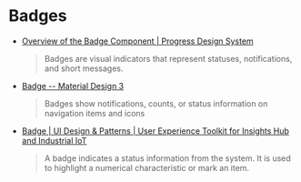 # Badges
- [Overview of the Badge Component | Progress Design System](https://www.telerik.com/design-system/docs/components/badge/)

  > Badges are visual indicators that represent statuses, notifications, and short messages.

- [Badge -- Material Design 3](https://m3.material.io/components/badges/guidelines)

  > Badges show notifications, counts, or status information on navigation items and icons

- [Badge | UI Design & Patterns | User Experience Toolkit for Insights Hub and Industrial IoT](https://design.mindsphere.io/patterns/badge.html)

  > A badge indicates a status information from the system. It is used to highlight a numerical characteristic or mark an item.